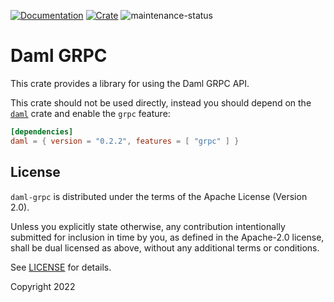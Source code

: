 [![Documentation](https://docs.rs/daml-grpc/badge.svg)](https://docs.rs/daml-grpc/0.2.2)
[![Crate](https://img.shields.io/crates/v/daml-grpc.svg)](https://crates.io/crates/daml-grpc/0.2.2)
![maintenance-status](https://img.shields.io/badge/maintenance-experimental-blue.svg)

# Daml GRPC

This crate provides a library for using the Daml GRPC API.

This crate should not be used directly, instead you should depend on the [`daml`](https://crates.io/crates/daml/0.2.2)
crate and enable the `grpc` feature:

```toml
[dependencies]
daml = { version = "0.2.2", features = [ "grpc" ] }
```

## License

`daml-grpc` is distributed under the terms of the Apache License (Version 2.0).

Unless you explicitly state otherwise, any contribution intentionally submitted for inclusion in time by you, as defined
in the Apache-2.0 license, shall be dual licensed as above, without any additional terms or conditions.

See [LICENSE](LICENSE) for details.

Copyright 2022